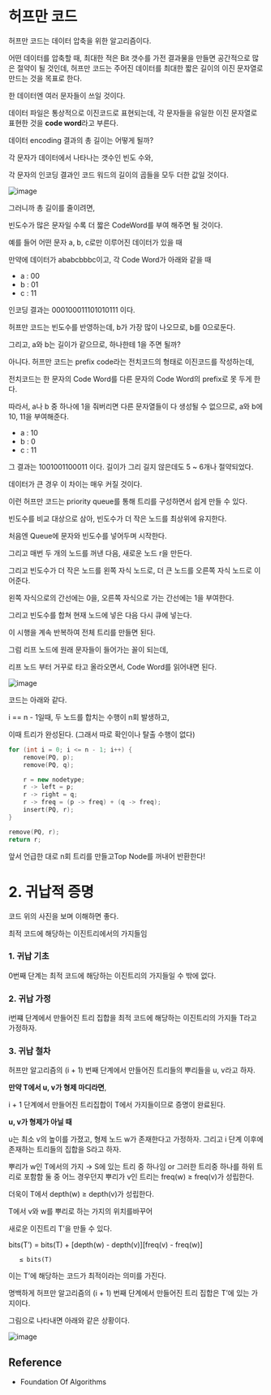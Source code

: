 # 허프만 코드

허프만 코드는 데이터 압축을 위한 알고리즘이다.  

어떤 데이터를 압축할 때, 최대한 적은 Bit 갯수를 가전 결과물을 만들면 공간적으로 많은 절약이 될 것인데, 허프만 코드는 주어진 데이터를 최대한 짧은 길이의 이진 문자열로 만드는 것을 목표로 한다.

한 데이터엔 여러 문자들이 쓰일 것이다.

데이터 파일은 통상적으로 이진코드로 표현되는데, 각 문자들을 유일한 이진 문자열로 표현한 것을 **code word**라고 부른다.

데이터 encoding 결과의 총 길이는 어떻게 될까?

각 문자가 데이터에서 나타나는 갯수인 빈도 수와,

각 문자의 인코딩 결과인 코드 워드의 길이의 곱들을 모두 더한 값일 것이다.


![image](https://github.com/binary-ho/Algorithm-and-Data-Structure/assets/71186266/62cac87b-ba01-4b3f-9f5e-4a4180f7faa1)


그러니까 총 길이를 줄이려면, 

빈도수가 많은 문자일 수록 더 짧은 CodeWord를 부여 해주면 될 것이다. 

예를 들어 어떤 문자 a, b, c로만 이루어진 데이터가 있을 때

만약에 데이터가 ababcbbbc이고, 각 Code Word가 아래와 같을 때

- a : 00
- b : 01
- c : 11

인코딩 결과는 000100011101010111 이다.

허프만 코드는 빈도수를 반영하는데, b가 가장 많이 나오므로, b를 0으로둔다.

그리고, a와 b는 길이가 같으므로, 하나한테 1을 주면 될까?

아니다. 허프만 코드는 prefix code라는 전치코드의 형태로 이진코드를 작성하는데,

전치코드는 한 문자의 Code Word를 다른 문자의 Code Word의 prefix로 못 두게 한다.

따라서, a나 b 중 하나에 1을 줘버리면 다른 문자열들이 다 생성될 수 없으므로, a와 b에 10, 11을 부여해준다.

- a : 10
- b : 0
- c : 11

그 결과는 1001001100011 이다. 길이가 그리 길지 않은데도 5 ~ 6개나 절약되었다.

데이터가 큰 경우 이 차이는 매우 커질 것이다.

이런 허프만 코드는 priority queue를 통해 트리를 구성하면서 쉽게 만들 수 있다.

빈도수를 비교 대상으로 삼아, 빈도수가 더 작은 노드를 최상위에 유지한다.

처음엔 Queue에 문자와 빈도수를 넣어두며 시작한다.

그리고 매번 두 개의 노드를 꺼낸 다음, 새로운 노드 r을 만든다.

그리고 빈도수가 더 작은 노드를 왼쪽 자식 노드로, 더 큰 노드를 오른쪽 자식 노드로 이어준다.

왼쪽 자식으로의 간선에는 0을, 오른쪽 자식으로 가는 간선에는 1을 부여한다.

그리고 빈도수를 합쳐 현재 노드에 넣은 다음 다시 큐에 넣는다.

이 시행을 계속 반복하여 전체 트리를 만들면 된다.

그럼 리프 노드에 원래 문자들이 들어가는 꼴이 되는데,

리프 노드 부터 거꾸로 타고 올라오면서, Code Word를 읽어내면 된다.

![image](https://github.com/binary-ho/Algorithm-and-Data-Structure/assets/71186266/8ce57115-099e-4753-8fea-6c68b593c93d)

코드는 아래와 같다.

i == n - 1일때, 두 노드를 합치는 수행이 n회 발생하고, 

이때 트리가 완성된다. (그래서 따로 확인이나 탈출 수행이 없다)

```c++
for (int i = 0; i <= n - 1; i++) {
	remove(PQ, p);
	remove(PQ, q);

	r = new nodetype;
	r -> left = p;
	r -> right = q;
	r -> freq = (p -> freq) + (q -> freq);
	insert(PQ, r);
}

remove(PQ, r);
return r;
```

앞서 언급한 대로 n회 트리를 만들고Top Node를 꺼내어 반환한다!

# 2. 귀납적 증명

코드 위의 사진을 보며 이해하면 좋다.

최적 코드에 해당하는 이진트리에서의 가지들임

### 1. 귀납 기초

0번째 단계는 최적 코드에 해당하는 이진트리의 가지들일 수 밖에 없다.

### 2. 귀납 가정

i번쨰 단계에서 만들어진 트리 집합을 최적 코드에 해당하는 이진트리의 가지들 T라고 가정하자.

### 3. 귀납 철차

허프만 알고리즘의 (i + 1) 번째 단계에서 만들어진 트리들의 뿌리들을 u, v라고 하자.

**만약 T에서 u, v가 형제 마디라면**,

 i + 1 단계에서 만들어진 트리집합이 T에서 가지들이므로 증명이 완료된다.

**u, v가 형제가 아닐 때**

u는 최소 v의 높이를 가졌고, 형제 노드 w가 존재한다고 가정하자.
그리고 i 단계 이후에 존재하는 트리들의 집합을 S라고 하자.

뿌리가 w인 T에서의 가지
→ S에 있는 트리 중 하나임 or 그러한 트리중 하나를 하위 트리로 포함함
둘 중 어느 경우던지 뿌리가 v인 트리는 
freq(w) ≥ freq(v)가 성립한다.

더욱이 T에서 depth(w) ≥ depth(v)가 성립한다.

T에서 v와 w를 뿌리로 하는 가지의 위치를바꾸어

새로운 이진트리 T’을 만들 수 있다.

bits(T’) = bits(T) + [depth(w) - depth(v)][freq(v) - freq(w)] 

       ≤ bits(T)

이는 T’에 해당하는 코드가 최적이라는 의미를 가진다.

명백하게 허프만 알고리즘의 (i + 1) 번째 단계에서 만들어진 트리 집합은 T’에 있는 가지이다.

그림으로 나타내면 아래와 같은 상황이다.

![image](https://github.com/binary-ho/Algorithm-and-Data-Structure/assets/71186266/272efa8c-706f-4131-a853-25f2b540dc27)

## Reference
- Foundation Of Algorithms <Richard Neapolitan>
